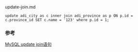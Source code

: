 update-join.md

```mysql
update adi_city as c inner join adi_province as p ON p.id = c.province_id SET c.name = '123' where p.id = 1;
```

### 参考
[MySQL update join语句](https://www.yiibai.com/mysql/update-join.html)